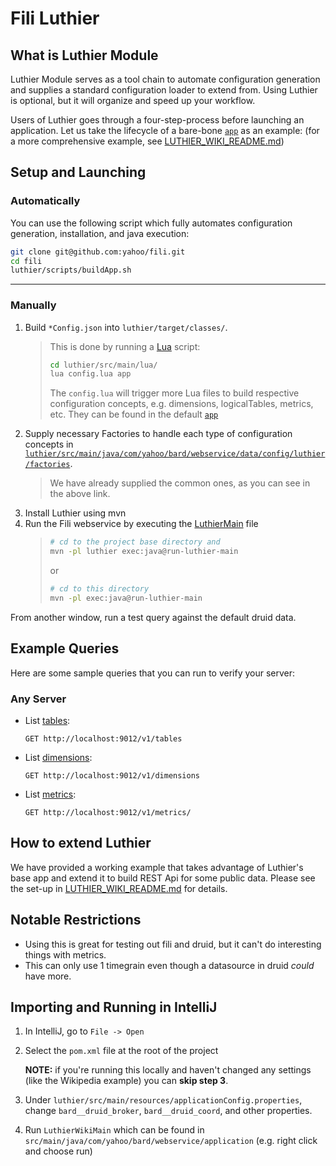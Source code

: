 Fili Luthier
==================================

## What is Luthier Module
Luthier Module serves as a tool chain to automate configuration generation and supplies a standard configuration loader
 to extend from. Using Luthier is optional, but it will organize and speed up your workflow.

Users of Luthier goes through a four-step-process before launching an application. 
 Let us take the lifecycle of a bare-bone [`app`](luthier/src/main/lua/app) as an example:
 (for a more comprehensive example, see [LUTHIER_WIKI_README.md](luthier/LUTHIER_WIKI_README.md))
 
## Setup and Launching
### Automatically
You can use the following script which fully automates configuration generation, installation, and java execution:
```bash
git clone git@github.com:yahoo/fili.git
cd fili
luthier/scripts/buildApp.sh
```

---

### Manually
1. Build `*Config.json` into `luthier/target/classes/`.
    > This is done by running a [Lua](https://www.lua.org/) script:
    > ```bash
    > cd luthier/src/main/lua/
    > lua config.lua app
    > ```
    > The `config.lua` will trigger more Lua files to build respective configuration concepts, e.g. dimensions,
    > logicalTables, metrics, etc. They can be found in the default [`app`](luthier/src/main/lua/app)
2. Supply necessary Factories to handle each type of configuration concepts in
 [`luthier/src/main/java/com/yahoo/bard/webservice/data/config/luthier/factories`](luthier/src/main/java/com/yahoo/bard/webservice/data/config/luthier/factories). 
    > We have already supplied the common ones, as you can see in the above link.
3. Install Luthier using mvn
4. Run the Fili webservice by executing the [LuthierMain](luthier/src/main/java/com/yahoo/bard/webservice/applicatoin/LuthierMain) file
    > ```bash 
    > # cd to the project base directory and 
    > mvn -pl luthier exec:java@run-luthier-main
    > ```
    > or 
    > ```bash 
    > # cd to this directory
    > mvn -pl exec:java@run-luthier-main
    > ```

From another window, run a test query against the default druid data.

## Example Queries

Here are some sample queries that you can run to verify your server:

### Any Server

- List [tables](http://localhost:9012/v1/tables):
  
      GET http://localhost:9012/v1/tables

- List [dimensions](http://localhost:9012/v1/dimensions):  

      GET http://localhost:9012/v1/dimensions

- List [metrics](http://localhost:9012/v1/metrics/):
  
      GET http://localhost:9012/v1/metrics/

## How to extend Luthier
We have provided a working example that takes advantage of Luthier's base app and extend it to build REST Api for
 some public data. Please see the set-up in [LUTHIER_WIKI_README.md](LUTHIER_WIKI_README.md) for details.

## Notable Restrictions
- Using this is great for testing out fili and druid, but it can't do interesting things with metrics.
- This can only use 1 timegrain even though a datasource in druid *could* have more.

## Importing and Running in IntelliJ

1. In IntelliJ, go to `File -> Open`

2. Select the `pom.xml` file at the root of the project
    
    **NOTE:** if you're running this locally and haven't changed any settings (like the Wikipedia example) 
    you can **skip step 3**.
3. Under `luthier/src/main/resources/applicationConfig.properties`, change `bard__druid_broker`,
    `bard__druid_coord`, and other properties.
    
4. Run `LuthierWikiMain` which can be found in `src/main/java/com/yahoo/bard/webservice/application`
    (e.g. right click and choose run)
